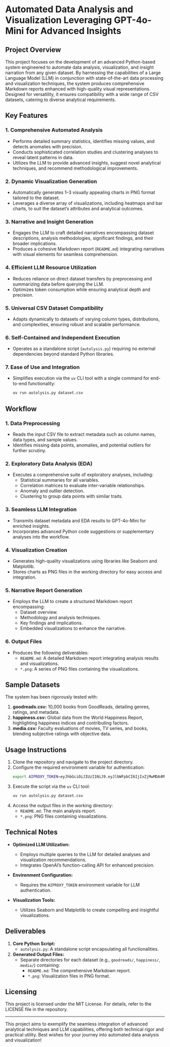 # Automated Data Analysis and Visualization Leveraging GPT-4o-Mini for Advanced Insights

## Project Overview
This project focuses on the development of an advanced Python-based system engineered to automate data analysis, visualization, and insight narration from any given dataset. By harnessing the capabilities of a Large Language Model (LLM) in conjunction with state-of-the-art data processing and visualization techniques, the system produces comprehensive Markdown reports enhanced with high-quality visual representations. Designed for versatility, it ensures compatibility with a wide range of CSV datasets, catering to diverse analytical requirements.

## Key Features
### 1. Comprehensive Automated Analysis
- Performs detailed summary statistics, identifies missing values, and detects anomalies with precision.
- Conducts sophisticated correlation studies and clustering analyses to reveal latent patterns in data.
- Utilizes the LLM to provide advanced insights, suggest novel analytical techniques, and recommend methodological improvements.

### 2. Dynamic Visualization Generation
- Automatically generates 1–3 visually appealing charts in PNG format tailored to the dataset.
- Leverages a diverse array of visualizations, including heatmaps and bar charts, to suit the dataset’s attributes and analytical outcomes.

### 3. Narrative and Insight Generation
- Engages the LLM to craft detailed narratives encompassing dataset descriptions, analysis methodologies, significant findings, and their broader implications.
- Produces a cohesive Markdown report (`README.md`) integrating narratives with visual elements for seamless comprehension.

### 4. Efficient LLM Resource Utilization
- Reduces reliance on direct dataset transfers by preprocessing and summarizing data before querying the LLM.
- Optimizes token consumption while ensuring analytical depth and precision.

### 5. Universal CSV Dataset Compatibility
- Adapts dynamically to datasets of varying column types, distributions, and complexities, ensuring robust and scalable performance.

### 6. Self-Contained and Independent Execution
- Operates as a standalone script (`autolysis.py`) requiring no external dependencies beyond standard Python libraries.

### 7. Ease of Use and Integration
- Simplifies execution via the `uv` CLI tool with a single command for end-to-end functionality:
  ```bash
  uv run autolysis.py dataset.csv
  ```

## Workflow
### 1. Data Preprocessing
- Reads the input CSV file to extract metadata such as column names, data types, and sample values.
- Identifies missing data points, anomalies, and potential outliers for further scrutiny.

### 2. Exploratory Data Analysis (EDA)
- Executes a comprehensive suite of exploratory analyses, including:
  - Statistical summaries for all variables.
  - Correlation matrices to evaluate inter-variable relationships.
  - Anomaly and outlier detection.
  - Clustering to group data points with similar traits.

### 3. Seamless LLM Integration
- Transmits dataset metadata and EDA results to GPT-4o-Mini for enriched insights.
- Incorporates advanced Python code suggestions or supplementary analyses into the workflow.

### 4. Visualization Creation
- Generates high-quality visualizations using libraries like Seaborn and Matplotlib.
- Stores charts as PNG files in the working directory for easy access and integration.

### 5. Narrative Report Generation
- Employs the LLM to create a structured Markdown report encompassing:
  - Dataset overview.
  - Methodology and analysis techniques.
  - Key findings and implications.
  - Embedded visualizations to enhance the narrative.

### 6. Output Files
- Produces the following deliverables:
  - `README.md`: A detailed Markdown report integrating analysis results and visualizations.
  - `*.png`: A series of PNG files containing the visualizations.

## Sample Datasets
The system has been rigorously tested with:
1. **goodreads.csv:** 10,000 books from GoodReads, detailing genres, ratings, and metadata.
2. **happiness.csv:** Global data from the World Happiness Report, highlighting happiness indices and contributing factors.
3. **media.csv:** Faculty evaluations of movies, TV series, and books, blending subjective ratings with objective data.

## Usage Instructions
1. Clone the repository and navigate to the project directory.
2. Configure the required environment variable for authentication:
   ```bash
   export AIPROXY_TOKEN=eyJhbGciOiJIUzI1NiJ9.eyJlbWFpbCI6IjIxZjMwMDA4MzRAZHMuc3R1ZHkuaWl0bS5hYy5pbiJ9.zTlMoVJw2hgF3rnpnE_AKQ6Y3m-PA6OLj08TMRum1zI
   ```
3. Execute the script via the `uv` CLI tool:
   ```bash
   uv run autolysis.py dataset.csv
   ```
4. Access the output files in the working directory:
   - `README.md`: The main analysis report.
   - `*.png`: PNG files containing visualizations.

## Technical Notes
- **Optimized LLM Utilization:**
  - Employs multiple queries to the LLM for detailed analyses and visualization recommendations.
  - Integrates OpenAI’s function-calling API for enhanced precision.

- **Environment Configuration:**
  - Requires the `AIPROXY_TOKEN` environment variable for LLM authentication.

- **Visualization Tools:**
  - Utilizes Seaborn and Matplotlib to create compelling and insightful visualizations.

## Deliverables
1. **Core Python Script:**
   - `autolysis.py`: A standalone script encapsulating all functionalities.
2. **Generated Output Files:**
   - Separate directories for each dataset (e.g., `goodreads/`, `happiness/`, `media/`) containing:
     - `README.md`: The comprehensive Markdown report.
     - `*.png`: Visualization files in PNG format.

## Licensing
This project is licensed under the MIT License. For details, refer to the LICENSE file in the repository.

---

This project aims to exemplify the seamless integration of advanced analytical techniques and LLM capabilities, offering both technical rigor and practical utility. Best wishes for your journey into automated data analysis and visualization!
